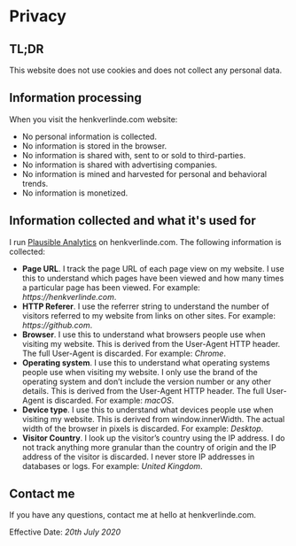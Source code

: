 <script>
	import Seo from '$lib/Seo.svelte';
</script>

<!-- TODO UPDATE THE SEO INFO -->
<Seo title="Privacy" description="" path="/privacy" />

# Privacy

## TL;DR

This website does not use cookies and does not collect any personal data.

## Information processing

When you visit the henkverlinde.com website:

- No personal information is collected.
- No information is stored in the browser.
- No information is shared with, sent to or sold to third-parties.
- No information is shared with advertising companies.
- No information is mined and harvested for personal and behavioral trends.
- No information is monetized.

## Information collected and what it's used for

I run [Plausible Analytics](https://plausible.io/) on henkverlinde.com. The following information is collected:

- __Page URL__. I track the page URL of each page view on my website. I use this to understand which pages have been viewed and how many times a particular page has been viewed. For example: _https://henkverlinde.com_.
- __HTTP Referer__. I use the referrer string to understand the number of visitors referred to my website from links on other sites. For example: _https://github.com_.
- __Browser__. I use this to understand what browsers people use when visiting my website. This is derived from the User-Agent HTTP header. The full User-Agent is discarded. For example: _Chrome_.
- __Operating system__. I use this to understand what operating systems people use when visiting my website. I only use the brand of the operating system and don’t include the version number or any other details. This is derived from the User-Agent HTTP header. The full User-Agent is discarded. For example: _macOS_.
- __Device type__. I use this to understand what devices people use when visiting my website. This is derived from window.innerWidth. The actual width of the browser in pixels is discarded. For example: _Desktop_.
- __Visitor Country__. I look up the visitor’s country using the IP address. I do not track anything more granular than the country of origin and the IP address of the visitor is discarded. I never store IP addresses in databases or logs. For example: _United Kingdom_.

## Contact me

If you have any questions, contact me at hello at henkverlinde.com.

Effective Date: _20th July 2020_
